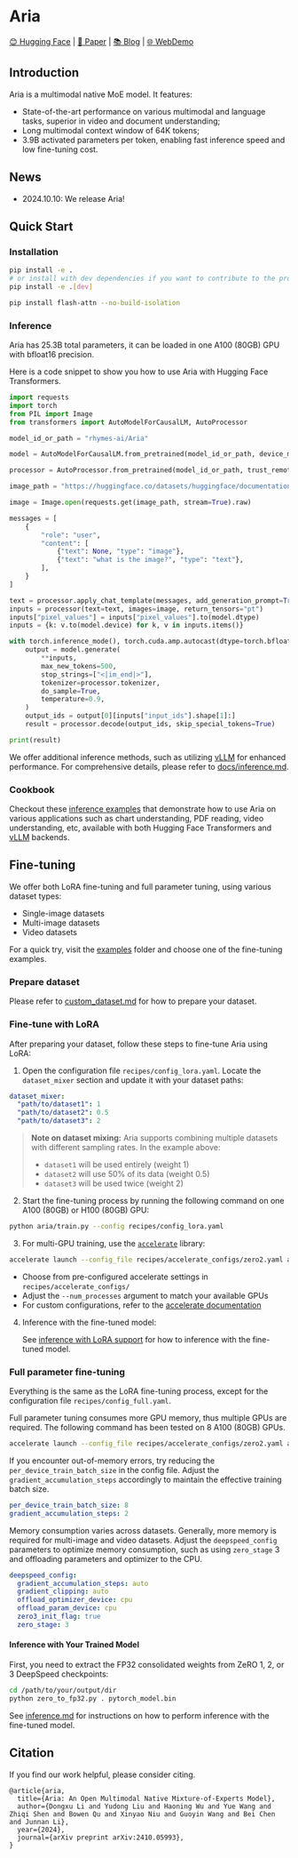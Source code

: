 # Aria

[😊 Hugging Face](https://huggingface.co/rhymes-ai/Aria) | 
[📄 Paper](https://arxiv.org/pdf/2410.05993) | 
[📚 Blog](https://www.rhymes.ai/blog-details/aria-first-open-multimodal-native-moe-model) | 
[🌐 WebDemo](https://www.rhymes.ai/) 


## Introduction
Aria is a multimodal native MoE model. It features:
- State-of-the-art performance on various multimodal and language tasks, superior in video and document understanding;
- Long multimodal context window of 64K tokens;
- 3.9B activated parameters per token, enabling fast inference speed and low fine-tuning cost.
  

## News
- 2024.10.10: We release Aria!

## Quick Start

### Installation

```bash
pip install -e .
# or install with dev dependencies if you want to contribute to the project
pip install -e .[dev] 

pip install flash-attn --no-build-isolation
```

### Inference

Aria has 25.3B total parameters, it can be loaded in one A100 (80GB) GPU with bfloat16 precision.

Here is a code snippet to show you how to use Aria with Hugging Face Transformers.

```python
import requests
import torch
from PIL import Image
from transformers import AutoModelForCausalLM, AutoProcessor

model_id_or_path = "rhymes-ai/Aria"

model = AutoModelForCausalLM.from_pretrained(model_id_or_path, device_map="auto", torch_dtype=torch.bfloat16, trust_remote_code=True)

processor = AutoProcessor.from_pretrained(model_id_or_path, trust_remote_code=True)

image_path = "https://huggingface.co/datasets/huggingface/documentation-images/resolve/main/diffusers/cat.png"

image = Image.open(requests.get(image_path, stream=True).raw)

messages = [
    {
        "role": "user",
        "content": [
            {"text": None, "type": "image"},
            {"text": "what is the image?", "type": "text"},
        ],
    }
]

text = processor.apply_chat_template(messages, add_generation_prompt=True)
inputs = processor(text=text, images=image, return_tensors="pt")
inputs["pixel_values"] = inputs["pixel_values"].to(model.dtype)
inputs = {k: v.to(model.device) for k, v in inputs.items()}

with torch.inference_mode(), torch.cuda.amp.autocast(dtype=torch.bfloat16):
    output = model.generate(
        **inputs,
        max_new_tokens=500,
        stop_strings=["<|im_end|>"],
        tokenizer=processor.tokenizer,
        do_sample=True,
        temperature=0.9,
    )
    output_ids = output[0][inputs["input_ids"].shape[1]:]
    result = processor.decode(output_ids, skip_special_tokens=True)

print(result)
```

We offer additional inference methods, such as utilizing [vLLM](https://github.com/vllm-project/vllm) for enhanced performance. For comprehensive details, please refer to [docs/inference.md](docs/inference.md).

### Cookbook
Checkout these [inference examples](https://github.com/rhymes-ai/Aria/tree/main/inference/notebooks) that demonstrate how to use Aria on various applications such as chart understanding, PDF reading, video understanding, etc, available with both Hugging Face Transformers and [vLLM](https://github.com/vllm-project/vllm) backends.

## Fine-tuning

We offer both LoRA fine-tuning and full parameter tuning, using various dataset types:
- Single-image datasets
- Multi-image datasets
- Video datasets

For a quick try, visit the [examples](./examples) folder and choose one of the fine-tuning examples.

### Prepare dataset
Please refer to [custom_dataset.md](docs/custom_dataset.md) for how to prepare your dataset.

### Fine-tune with LoRA

After preparing your dataset, follow these steps to fine-tune Aria using LoRA:

1. Open the configuration file `recipes/config_lora.yaml`. Locate the `dataset_mixer` section and update it with your dataset paths:

```yaml
dataset_mixer:
  "path/to/dataset1": 1
  "path/to/dataset2": 0.5
  "path/to/dataset3": 2
```

> **Note on dataset mixing:** Aria supports combining multiple datasets with different sampling rates. In the example above:
> - `dataset1` will be used entirely (weight 1)
> - `dataset2` will use 50% of its data (weight 0.5)
> - `dataset3` will be used twice (weight 2)

2. Start the fine-tuning process by running the following command on one A100 (80GB) or H100 (80GB) GPU:

```bash
python aria/train.py --config recipes/config_lora.yaml
```

3. For multi-GPU training, use the [`accelerate`](https://huggingface.co/docs/accelerate/index) library:

```bash
accelerate launch --config_file recipes/accelerate_configs/zero2.yaml aria/train.py --config recipes/config_lora.yaml --num_processes [number_of_gpus]
```

   - Choose from pre-configured accelerate settings in `recipes/accelerate_configs/`
   - Adjust the `--num_processes` argument to match your available GPUs
   - For custom configurations, refer to the [accelerate documentation](https://huggingface.co/docs/accelerate/usage_guides/deepspeed)
  
4. Inference with the fine-tuned model:

   See [inference with LoRA support](docs/inference.md#2-inference-with-lora-support) for how to inference with the fine-tuned model.

### Full parameter fine-tuning

Everything is the same as the LoRA fine-tuning process, except for the configuration file `recipes/config_full.yaml`.

Full parameter tuning consumes more GPU memory, thus multiple GPUs are required. The following command has been tested on 8 A100 (80GB) GPUs.

```bash
accelerate launch --config_file recipes/accelerate_configs/zero2.yaml aria/train.py --config recipes/config_full.yaml
```

If you encounter out-of-memory errors, try reducing the `per_device_train_batch_size` in the config file. Adjust the `gradient_accumulation_steps` accordingly to maintain the effective training batch size.

```yaml
per_device_train_batch_size: 8
gradient_accumulation_steps: 2
```

Memory consumption varies across datasets. Generally, more memory is required for multi-image and video datasets. Adjust the `deepspeed_config` parameters to optimize memory consumption, such as using `zero_stage` 3 and offloading parameters and optimizer to the CPU.

```yaml
deepspeed_config:
  gradient_accumulation_steps: auto
  gradient_clipping: auto
  offload_optimizer_device: cpu
  offload_param_device: cpu
  zero3_init_flag: true
  zero_stage: 3
```

#### Inference with Your Trained Model

First, you need to extract the FP32 consolidated weights from ZeRO 1, 2, or 3 DeepSpeed checkpoints:
```bash
cd /path/to/your/output/dir
python zero_to_fp32.py . pytorch_model.bin
```

See [inference.md](docs/inference.md) for instructions on how to perform inference with the fine-tuned model.

## Citation
If you find our work helpful, please consider citing.
```
@article{aria,
  title={Aria: An Open Multimodal Native Mixture-of-Experts Model}, 
  author={Dongxu Li and Yudong Liu and Haoning Wu and Yue Wang and Zhiqi Shen and Bowen Qu and Xinyao Niu and Guoyin Wang and Bei Chen and Junnan Li},
  year={2024},
  journal={arXiv preprint arXiv:2410.05993},
}
```


